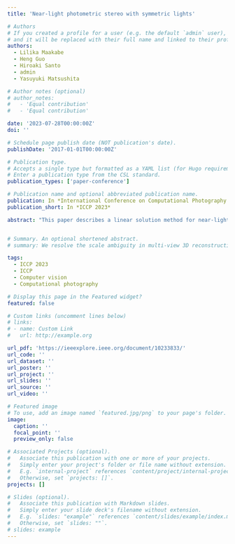 ```yaml
---
title: 'Near-light photometric stereo with symmetric lights'

# Authors
# If you created a profile for a user (e.g. the default `admin` user), write the username (folder name) here
# and it will be replaced with their full name and linked to their profile.
authors:
  - Lilika Maakabe
  - Heng Guo
  - Hiroaki Santo
  - admin
  - Yasuyuki Matsushita

# Author notes (optional)
# author_notes:
#   - 'Equal contribution'
#   - 'Equal contribution'

date: '2023-07-28T00:00:00Z'
doi: ''

# Schedule page publish date (NOT publication's date).
publishDate: '2017-01-01T00:00:00Z'

# Publication type.
# Accepts a single type but formatted as a YAML list (for Hugo requirements).
# Enter a publication type from the CSL standard.
publication_types: ['paper-conference']

# Publication name and optional abbreviated publication name.
publication: In *International Conference on Computational Photography (ICCP 2023)*
publication_short: In *ICCP 2023*

abstract: "This paper describes a linear solution method for near-light photometric stereo by exploiting symmetric light source arrangements. Unlike conventional non-convex optimization approaches, by arranging multiple sets of symmetric nearby light source pairs, our method derives a closed-form solution for surface normal and depth without requiring initialization. In addition, our method works as long as the light sources are symmetrically distributed about an arbitrary point even when the entire spatial offset is uncalibrated. Experiments showcase the accuracy of shape recovery accuracy of our method, achieving comparable results to the state-of-the-art calibrated near-light photometric stereo method while significantly reducing requirements of careful depth initialization and light calibration."


# Summary. An optional shortened abstract.
# summary: We resolve the scale ambiguity in multi-view 3D reconstruction with dual-pixel imaging. 

tags:
  - ICCP 2023
  - ICCP
  - Computer vision
  - Computational photography

# Display this page in the Featured widget?
featured: false 

# Custom links (uncomment lines below)
# links:
# - name: Custom Link
#   url: http://example.org

url_pdf: 'https://ieeexplore.ieee.org/document/10233833/'
url_code: ''
url_dataset: ''
url_poster: ''
url_project: ''
url_slides: ''
url_source: ''
url_video: ''

# Featured image
# To use, add an image named `featured.jpg/png` to your page's folder.
image:
  caption: ''
  focal_point: ''
  preview_only: false

# Associated Projects (optional).
#   Associate this publication with one or more of your projects.
#   Simply enter your project's folder or file name without extension.
#   E.g. `internal-project` references `content/project/internal-project/index.md`.
#   Otherwise, set `projects: []`.
projects: []

# Slides (optional).
#   Associate this publication with Markdown slides.
#   Simply enter your slide deck's filename without extension.
#   E.g. `slides: "example"` references `content/slides/example/index.md`.
#   Otherwise, set `slides: ""`.
# slides: example
---
```


<!-- {{% callout note %}}
Click the _Cite_ button above to demo the feature to enable visitors to import publication metadata into their reference management software.
{{% /callout %}}

{{% callout note %}}
Create your slides in Markdown - click the _Slides_ button to check out the example.
{{% /callout %}}

Add the publication's **full text** or **supplementary notes** here. You can use rich formatting such as including [code, math, and images](https://docs.hugoblox.com/content/writing-markdown-latex/). -->
